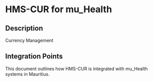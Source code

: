 # HMS-CUR for mu_Health

## Description

Currency Management

## Integration Points

This document outlines how HMS-CUR is integrated with mu_Health systems in Mauritius.

